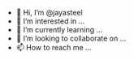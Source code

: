 - 👋 Hi, I’m @jayasteel
- 👀 I’m interested in ...
- 🌱 I’m currently learning ...
- 💞️ I’m looking to collaborate on ...
- 📫 How to reach me ...

<!---
jayasteel/jayasteel is a ✨ special ✨ repository because its `README.md` (this file) appears on your GitHub profile.
You can click the Preview link to take a look at your changes.
--->
